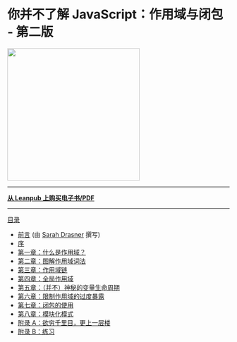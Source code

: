 # 你并不了解 JavaScript：作用域与闭包 - 第二版

<img src="./images/cover.png" width="300">

---

**[从 Leanpub 上购买电子书/PDF](https://leanpub.com/ydkjsy-scope-closures)**

---

[目录](toc.md)

-   [前言](foreword.md) (由 [Sarah Drasner](https://sarah.dev/) 撰写)
-   [序](../preface.md)
-   [第一章：什么是作用域？](ch1.md)
-   [第二章：图解作用域词法](ch2.md)
-   [第三章：作用域链](ch3.md)
-   [第四章：全局作用域](ch4.md)
-   [第五章：（并不）神秘的变量生命周期](ch5.md)
-   [第六章：限制作用域的过度暴露](ch6.md)
-   [第七章：闭包的使用](ch7.md)
-   [第八章：模块化模式](ch8.md)
-   [附录 A：欲穷千里目，更上一层楼](apA.md)
-   [附录 B：练习](apB.md)
